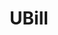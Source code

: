 ---
layout: default
title: UBill
parent: Account Services
grand_parent: Public Cloud
permalink: /public-cloud/account-services/ubill/
nav_order: 1
---